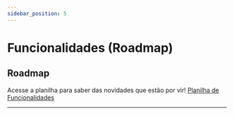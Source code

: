 ```yaml
---
sidebar_position: 5
---
```


# Funcionalidades (Roadmap)

## Roadmap
Acesse a planilha para saber das novidades que estão por vir!
[Planilha de Funcionalidades](https://docs.google.com/spreadsheets/d/1IUGDym3CpFxeB15iT9Gxxz7cTW9L1PhmHO0vpND0kUk/edit?gid=0#gid=0&fvid=1940744154)

---
